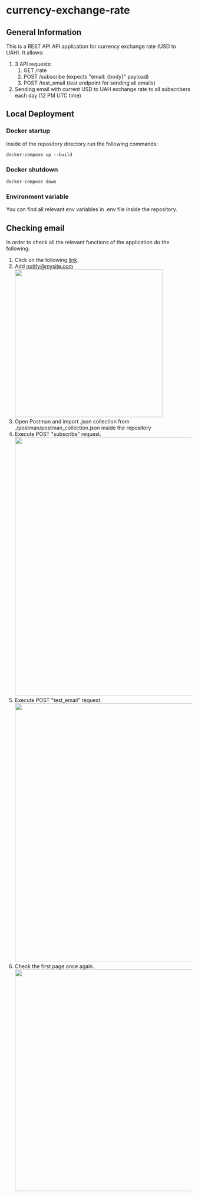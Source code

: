 # currency-exchange-rate

## General Information

This is a REST API API application for currency exchange rate (USD to UAH). It allows:
1. 3 API requests:
    1. GET /rate 
    2. POST /subscribe (expects "email: {body}"  payload)
    3. POST /test_email (test endpoint for sending all emails)
2. Sending email with current USD to UAH exchange rate to all subscribers each day (12 PM UTC time)

## Local Deployment


### Docker startup

Inside of the repository directory run the following commands:
```shell
docker-compose up --build
```

### Docker shutdown

```shell
docker-compose down
```

### Environment variable

You can find all relevant env variables in .env file inside the repository.

## Checking email

In order to check all the relevant functions of the application do the following:
1. Click on the following [link](https://www.wpoven.com/tools/free-smtp-server-for-testing).
2. Add notify@mysite.com <br>
    <img width="400" src="https://github.com/dmytromk/currency-exchange-rate/assets/96624185/6f3a6b3d-1c56-4cf6-a695-e46051e37132">
3. Open Postman and import .json collection from ./postman/postman_collection.json inside the repository
4. Execute POST "subscribe" request. <br>
    <img width="700" src="https://github.com/dmytromk/currency-exchange-rate/assets/96624185/eb0af63e-3d3a-4d05-abac-013300028d8e">
5. Execute POST "test_email" request. <br>
    <img width="700" src="https://github.com/dmytromk/currency-exchange-rate/assets/96624185/f6ae45a2-4c86-4d4f-9ce6-404f08cd89d3">
6. Check the first page once again. <br>
    <img width="600" src="https://github.com/dmytromk/currency-exchange-rate/assets/96624185/04e57082-ea1b-488c-b91a-f83a6980c356">
